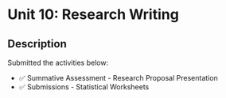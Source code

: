 # Unit 10: Research Writing

## Description

Submitted the activities below:
- ✅ Summative Assessment - Research Proposal Presentation
- ✅ Submissions - Statistical Worksheets











